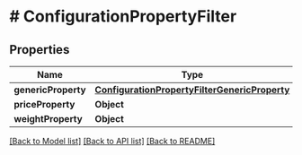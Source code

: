 # # ConfigurationPropertyFilter


## Properties 


Name | Type | Description | Notes
------------ | ------------- | ------------- | -------------
**genericProperty**| [**ConfigurationPropertyFilterGenericProperty**](ConfigurationPropertyFilterGenericProperty.md) |   | [optional]
**priceProperty**| **Object** |   | [optional]
**weightProperty**| **Object** |   | [optional]


[[Back to Model list]](../../README.md#models) [[Back to API list]](../../README.md#endpoints) [[Back to README]](../../README.md)

